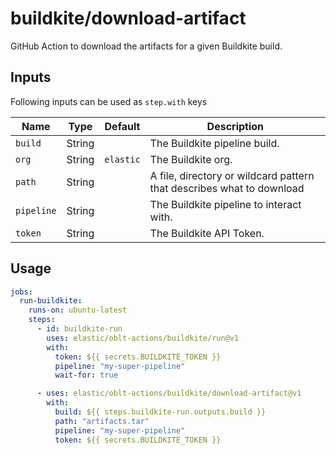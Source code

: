 # buildkite/download-artifact

GitHub Action to download the artifacts for a given Buildkite build.

## Inputs

Following inputs can be used as `step.with` keys

| Name            | Type    | Default        | Description                                                            |
|-----------------|---------|----------------|------------------------------------------------------------------------|
| `build`         | String  |                | The Buildkite pipeline build.                                          |
| `org`           | String  | `elastic`      | The Buildkite org.                                                     |
| `path`          | String  |                | A file, directory or wildcard pattern that describes what to download  |
| `pipeline`      | String  |                | The Buildkite pipeline to interact with.                               |
| `token`         | String  |                | The Buildkite API Token.                                               |

## Usage

```yaml
jobs:
  run-buildkite:
    runs-on: ubuntu-latest
    steps:
      - id: buildkite-run
        uses: elastic/oblt-actions/buildkite/run@v1
        with:
          token: ${{ secrets.BUILDKITE_TOKEN }}
          pipeline: "my-super-pipeline"
          wait-for: true

      - uses: elastic/oblt-actions/buildkite/download-artifact@v1
        with:
          build: ${{ steps.buildkite-run.outputs.build }}
          path: "artifacts.tar"
          pipeline: "my-super-pipeline"
          token: ${{ secrets.BUILDKITE_TOKEN }}
```
